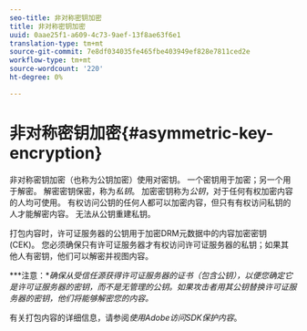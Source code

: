 ```yaml
---
seo-title: 非对称密钥加密
title: 非对称密钥加密
uuid: 0aae25f1-a609-4c73-9aef-13f8ae63f6e1
translation-type: tm+mt
source-git-commit: 7e8df034035fe465fbe403949ef828e7811ced2e
workflow-type: tm+mt
source-wordcount: '220'
ht-degree: 0%

---
```



# 非对称密钥加密{#asymmetric-key-encryption}

非对称密钥加密（也称为公钥加密）使用对密钥。 一个密钥用于加密；另一个用于解密。 解密密钥保密，称为&#x200B;*私钥*。 加密密钥称为&#x200B;*公钥*，对于任何有权加密内容的人均可使用。 有权访问公钥的任何人都可以加密内容，但只有有权访问私钥的人才能解密内容。 无法从公钥重建私钥。

打包内容时，许可证服务器的公钥用于加密DRM元数据中的内容加密密钥(CEK)。 您必须确保只有许可证服务器才有权访问许可证服务器的私钥；如果其他人有密钥，他们可以解密并视图内容。

***注意：**确保从受信任源获得许可证服务器的证书（包含公钥），以便您确定它是许可证服务器的密钥，而不是无管理的公钥。如果攻击者用其公钥替换许可证服务器的密钥，他们将能够解密您的内容。*

有关打包内容的详细信息，请参阅&#x200B;*使用Adobe访问SDK保护内容*。
